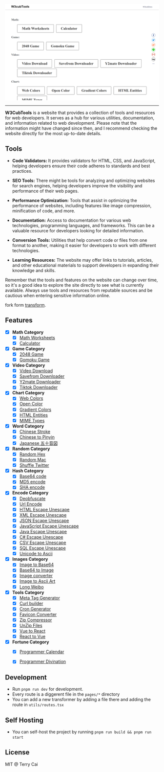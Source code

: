![Demo](public/cover.png)

---


**W3CubTools** is a website that provides a collection of tools and resources for web developers. It serves as a hub for various utilities, documentation, and information related to web development. Please note that the information might have changed since then, and I recommend checking the website directly for the most up-to-date details.

## Tools

- **Code Validators:** It provides validators for HTML, CSS, and JavaScript, helping developers ensure their code adheres to standards and best practices.

- **SEO Tools:** There might be tools for analyzing and optimizing websites for search engines, helping developers improve the visibility and performance of their web pages.

- **Performance Optimization:** Tools that assist in optimizing the performance of websites, including features like image compression, minification of code, and more.

- **Documentation:** Access to documentation for various web technologies, programming languages, and frameworks. This can be a valuable resource for developers looking for detailed information.

- **Conversion Tools:** Utilities that help convert code or files from one format to another, making it easier for developers to work with different technologies.

- **Learning Resources:** The website may offer links to tutorials, articles, and other educational materials to support developers in expanding their knowledge and skills.

Remember that the tools and features on the website can change over time, so it's a good idea to explore the site directly to see what is currently available. Always use tools and resources from reputable sources and be cautious when entering sensitive information online.


fork form [transform](https://github.com/ritz078/transform).

## Features

- [x] **Math Category**
  - [x] [Math Worksheets](https://tools.w3cub.com/math-calc)
  - [x] [Calculator](https://tools.w3cub.com/calculator)

- [x] **Game Category**
  - [x] [2048 Game](https://tools.w3cub.com/g2048)
  - [x] [Gomoku Game](https://tools.w3cub.com/gomoku)

- [x] **Video Category**
  - [x] [Video Download](https://weibomiaopai.com/)
  - [x] [Savefrom Downloader](https://www.savefrom.net/)
  - [x] [Y2mate Downloader](https://www.y2mate.com/)
  - [x] [Tiktok Downloader](https://www.dlpanda.com/)

- [x] **Chart Category**
  - [x] [Web Colors](https://tools.w3cub.com/web-color)
  - [x] [Open Color](https://tools.w3cub.com/open-color)
  - [x] [Gradient Colors](https://tools.w3cub.com/gradient-color)
  - [x] [HTML Entities](https://tools.w3cub.com/html-entities)
  - [x] [MIME Types](https://tools.w3cub.com/mime-list)

- [x] **Word Category**
  - [x] [Chinese Stroke](https://tools.w3cub.com/write-chinese)
  - [x] [Chinese to Pinyin](https://tools.w3cub.com/chinese-to-pinyin)
  - [x] [Japanese 五十音図](https://tools.w3cub.com/japanese-syllabary)

- [x] **Random Category**
  - [x] [Random Hex](https://tools.w3cub.com/random-hex)
  - [x] [Random Mac](https://tools.w3cub.com/random-mac)
  - [x] [Shuffle Twitter](https://tools.w3cub.com/shuffle-twitter)

- [x] **Hash Category**
  - [x] [Base64 code](https://tools.w3cub.com/base64)
  - [x] [MD5 encode](https://tools.w3cub.com/md5-encode)
  - [x] [SHA encode](https://tools.w3cub.com/sha-encode)

- [x] **Encode Category**
  - [x] [Deobfuscate](https://tools.w3cub.com/js-deobfuscate)
  - [x] [Url Encode](https://tools.w3cub.com/urlencode)
  - [x] [HTML Escape Unescape](https://tools.w3cub.com/html-escape-unescape)
  - [x] [XML Escape Unescape](https://tools.w3cub.com/xml-escape-unescape)
  - [x] [JSON Escape Unescape](https://tools.w3cub.com/json-escape-unescape)
  - [x] [JavaScript Escape Unescape](https://tools.w3cub.com/js-escape-unescape)
  - [x] [Java Escape Unescape](https://tools.w3cub.com/java-escape-unescape)
  - [x] [C# Escape Unescape](https://tools.w3cub.com/csharp-escape-unescape)
  - [x] [CSV Escape Unescape](https://tools.w3cub.com/csv-escape-unescape)
  - [x] [SQL Escape Unescape](https://tools.w3cub.com/sql-escape-unescape)
  - [x] [Unicode to Ascii](https://tools.w3cub.com/unicode-to-ascii)

- [x] **Images Category**
  - [x] [Image to Base64](https://tools.w3cub.com/image-to-base64)
  - [x] [Base64 to Image](https://tools.w3cub.com/base64-to-image)
  - [x] [Image converter](https://tools.w3cub.com/image-converter)
  - [x] [Image to Ascii Art](https://tools.w3cub.com/image-to-text)
  - [x] [Long Weibo](https://tools.w3cub.com/long-weibo)

- [x] **Tools Category**
  - [x] [Meta Tag Generator](https://tools.w3cub.com/meta-tag-generator)
  - [x] [Curl builder](https://tools.w3cub.com/curl-builder)
  - [x] [Cron Generator](https://tools.w3cub.com/cron-gen)
  - [x] [Favicon Converter](https://tools.w3cub.com/favicon-converter)
  - [x] [Zip Compressor](https://tools.w3cub.com/zip-online)
  - [x] [UnZip Files](https://tools.w3cub.com/unzip-online)
  - [x] [Vue to React](https://tools.w3cub.com/vue-to-react)
  - [x] [React to Vue](https://tools.w3cub.com/react-to-vue)

- [x] **Fortune Category**
  - [x] [Programmer Calendar](https://tools.w3cub.com/huangli)
  - [x] [Programmer Divination](https://tools.w3cub.com/qiuqian)





## Development

- Run `pnpm run dev` for development.
- Every route is a diggerent file in the `pages/*` directory
- You can add a new transformer by adding a file there and adding the route in `utils/routes.tsx`

## Self Hosting

- You can self-host the project by running `pnpm run build && pnpm run start`

## License

MIT @ Terry Cai 


